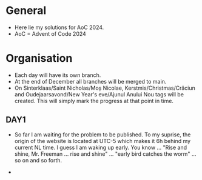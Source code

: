 # General

* Here lie my solutions for AoC 2024.
* AoC = Advent of Code 2024

# Organisation

* Each day will have its own branch.
* At the end of December all branches will be merged to main.
* On Sinterklaas/Saint Nicholas/Moș Nicolae, Kerstmis/Christmas/Crăciun and
Oudejaarsavond/New Year's eve/Ajunul Anului Nou tags will be created. This will
simply mark the progress at that point in time.


## DAY1
- So far I am waiting for the problem to be published. To my suprise, the origin
of the website is located at UTC-5 which makes it 6h behind my current NL time.
I guess I am waking up early. You know ... "Rise and shine, Mr. Freeman ... rise
and shine" ... "early bird catches the worm" ... so on and so forth.

-
